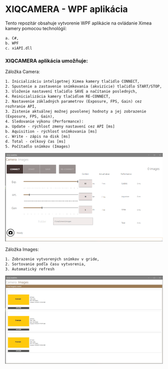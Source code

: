 # XIQCAMERA - WPF aplikácia
Tento repozitár obsahuje vytvorenie WPF aplikácie na ovládanie Ximea kamery pomocou technológií:

    a. C#,
    b. WPF
    c. xiAPI.dll

### XIQCAMERA aplikácia umožňuje:

 Záložka Camera:

    1. Inicializáciu inteligetnej Ximea kamery tlačidlo CONNECT,
    2. Spustenie a zastavenie snímkovania (akvizície) tlačidlo START/STOP,
    3. Uloženie nastavení tlačidlo SAVE a načítanie posledných,
    4. Reinicializácia kamery tlačidlom RE-CONNECT,			
    2. Nastavenie základných parametrov (Exposure, FPS, Gain) cez rozhranie API,
    3. Zistenie aktuálnej možnej povolenej hodnoty a jej zobrazenie (Exposure, FPS, Gain),
    4. Sledovanie výkonu (Performance): 
	a. Update - rýchlosť zmeny nastavení cez API [ms] 
	b. Aquisition - rýchlosť snímkovania [ms]
	c. Write - zápis na disk [ms]
	d. Total - celkový čas [ms]
    5. Počítadlo snímkov (Images)
	
![Alt text](/xiQCamera/screen1.jpg?raw=true "Optional Title")

 Záložka Images:

    1. Zobrazenie vytvorených snímkov v gride, 
	2. Sortovanie podľa času vytvorenia,
	3. Automatický refresh
	
![Alt text](/xiQCamera/screen2.jpg?raw=true "Optional Title")
	    
